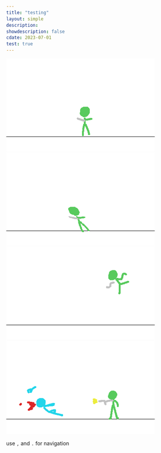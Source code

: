 ```yaml
---
title: "testing"
layout: simple
description: 
showdescription: false
cdate: 2023-07-01
test: true
---
```


<img src="/assets/test/1.png" id="1" class="xobdyn">

<img src="/assets/test/2.png" id="2" class="xobdyn">

<img src="/assets/test/3.png" id="3" class="xobdyn">

<img src="/assets/test/4.png" id="4" class="xobdyn">

use `,` and `.` for navigation